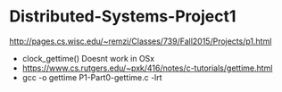 # Distributed-Systems-Project1
http://pages.cs.wisc.edu/~remzi/Classes/739/Fall2015/Projects/p1.html
 - clock_gettime() Doesnt work in OSx 
 - https://www.cs.rutgers.edu/~pxk/416/notes/c-tutorials/gettime.html
 - gcc -o gettime P1-Part0-gettime.c -lrt
